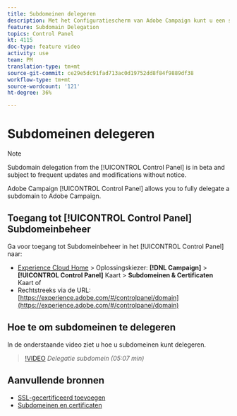 ```yaml
---
title: Subdomeinen delegeren
description: Met het Configuratiescherm van Adobe Campaign kunt u een subdomein volledig delegeren naar Adobe Campaign. Volg de onderstaande stappen om dit te doen.
feature: Subdomain Delegation
topics: Control Panel
kt: 4115
doc-type: feature video
activity: use
team: PM
translation-type: tm+mt
source-git-commit: ce29e5dc91fad713ac0d19752dd8f84f9889df38
workflow-type: tm+mt
source-wordcount: '121'
ht-degree: 36%

---
```



# Subdomeinen delegeren

>[!NOTE]
>
> Subdomain delegation from the [!UICONTROL Control Panel] is in beta and subject to frequent updates and modifications without notice.

Adobe Campaign [!UICONTROL Control Panel] allows you to fully delegate a subdomain to Adobe Campaign.

## Toegang tot [!UICONTROL Control Panel] Subdomeinbeheer

Ga voor toegang tot Subdomeinbeheer in het [!UICONTROL Control Panel] naar:

* [Experience Cloud Home](https://experience.adobe.com/#/home) > Oplossingskiezer: **[!DNL Campaign]** > **[!UICONTROL Control Panel]** Kaart > **Subdomeinen &amp; Certificaten** Kaart of
* Rechtstreeks via de URL: [https://experience.adobe.com/#/controlpanel/domain](https://experience.adobe.com/#/controlpanel/domain)

## Hoe te om subdomeinen te delegeren

In de onderstaande video ziet u hoe u subdomeinen kunt delegeren.

>[!VIDEO](https://video.tv.adobe.com/v/31390?quality=12)
*Delegatie subdomein (05:07 min)*

## Aanvullende bronnen

* [SSL-gecertificeerd toevoegen](/help/acc/monitoring-campaign-classic/control-panel/adding-ssl-certificates.md)
* [Subdomeinen en certificaten](https://docs.adobe.com/content/help/nl-NL/control-panel/using/subdomains-and-certificates/renewing-subdomain-certificate.html)
